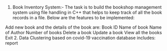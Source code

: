 1. Book Inventory System:-
  The task is to build the bookshop management system using file handling in C++ that helps to keep track of all the book records in a file. Below are the features to be implemented:

  Add new book and the details of the book are:
  Book ID
  Name of book
  Name of Author
  Number of books
  Delete a book
  Update a book
  View all the books
  Exit
2. Data Clustering based on covid-19 vaccination database
   includes: report
